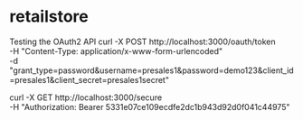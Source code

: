 # retailstore

Testing the OAuth2 API
curl -X POST http://localhost:3000/oauth/token \
-H "Content-Type: application/x-www-form-urlencoded" \
-d "grant_type=password&username=presales1&password=demo123&client_id=presales1&client_secret=presales1secret"

curl -X GET http://localhost:3000/secure \
-H "Authorization: Bearer 5331e07ce109ecdfe2dc1b943d92d0f041c44975"

